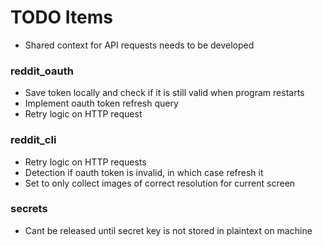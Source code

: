 # TODO Items

- Shared context for API requests needs to be developed

### reddit_oauth

- Save token locally and check if it is still valid when program restarts
- Implement oauth token refresh query
- Retry logic on HTTP request


### reddit_cli

- Retry logic on HTTP requests
- Detection if oauth token is invalid, in which case refresh it
- Set to only collect images of correct resolution for current screen

### secrets

- Cant be released until secret key is not stored in plaintext on machine 